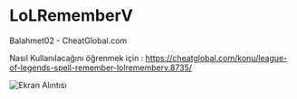 # LoLRememberV
Balahmet02 - CheatGlobal.com

Nasıl Kullanılacağını öğrenmek için : https://cheatglobal.com/konu/league-of-legends-spell-remember-lolrememberv.8735/

![Ekran Alıntısı](https://user-images.githubusercontent.com/81483108/113175340-fed14300-9253-11eb-968f-10b32fbb68ad.PNG)
